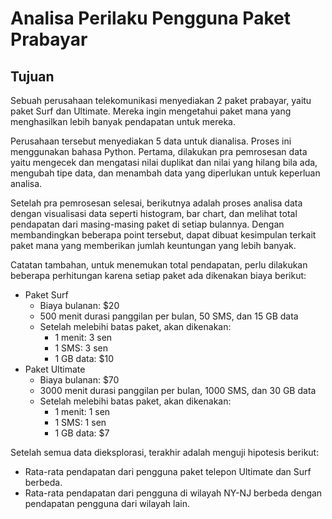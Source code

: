 # Analisa Perilaku Pengguna Paket Prabayar

## Tujuan
Sebuah perusahaan telekomunikasi menyediakan 2 paket prabayar, yaitu paket Surf dan Ultimate. Mereka ingin mengetahui paket mana yang menghasilkan lebih banyak pendapatan untuk mereka. 

Perusahaan tersebut menyediakan 5 data untuk dianalisa. Proses ini menggunakan bahasa Python. Pertama, dilakukan pra pemrosesan data yaitu mengecek dan mengatasi nilai duplikat dan nilai yang hilang bila ada, mengubah tipe data, dan menambah data yang diperlukan untuk keperluan analisa.

Setelah pra pemrosesan selesai, berikutnya adalah proses analisa data dengan visualisasi data seperti histogram, bar chart, dan melihat total pendapatan dari masing-masing paket di setiap bulannya. Dengan membandingkan beberapa point tersebut, dapat dibuat kesimpulan terkait paket mana yang memberikan jumlah keuntungan yang lebih banyak. 

Catatan tambahan, untuk menemukan total pendapatan, perlu dilakukan beberapa perhitungan karena setiap paket ada dikenakan biaya berikut:
- Paket Surf
  - Biaya bulanan: $20
  - 500 menit durasi panggilan per bulan, 50 SMS, dan 15 GB data
  - Setelah melebihi batas paket, akan dikenakan:
    - 1 menit: 3 sen
    - 1 SMS: 3 sen
    - 1 GB data: $10
- Paket Ultimate
  - Biaya bulanan: $70
  - 3000 menit durasi panggilan per bulan, 1000 SMS, dan 30 GB data
  - Setelah melebihi batas paket, akan dikenakan:
    - 1 menit: 1 sen
    - 1 SMS: 1 sen
    - 1 GB data: $7
   
Setelah semua data dieksplorasi, terakhir adalah menguji hipotesis berikut: 
- Rata-rata pendapatan dari pengguna paket telepon Ultimate dan Surf berbeda.
- Rata-rata pendapatan dari pengguna di wilayah NY-NJ berbeda dengan pendapatan pengguna dari wilayah lain.
